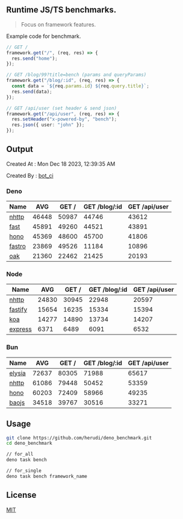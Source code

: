 ## Runtime JS/TS benchmarks.

> Focus on framework features.

Example code for benchmark.
```ts
// GET /
framework.get("/", (req, res) => {
  res.send("home");
});

// GET /blog/99?title=bench (params and queryParams)
framework.get("/blog/:id", (req, res) => {
  const data = `${req.params.id} ${req.query.title}`;
  res.send(data);
});

// GET /api/user (set header & send json)
framework.get("/api/user", (req, res) => {
  res.setHeader("x-powered-by", "bench");
  res.json({ user: "john" });
});
```

## Output
Created At : Mon Dec 18 2023, 12:39:35 AM

Created By : [bot_ci](https://github.com/herudi/deno_benchmarks/commits?author=github-actions%5Bbot%5D)


### Deno
|Name|AVG|GET /|GET /blog/:id|GET /api/user|
|----|----|----|----|----|
|[nhttp](https://github.com/nhttp/nhttp)|46448|50987|44746|43612|
|[fast](https://github.com/danteissaias/fast)|45891|49260|44521|43891|
|[hono](https://github.com/honojs/hono)|45369|48600|45700|41806|
|[fastro](https://github.com/fastrodev/fastro)|23869|49526|11184|10896|
|[oak](https://github.com/oakserver/oak)|21360|22462|21425|20193|
  


### Node
|Name|AVG|GET /|GET /blog/:id|GET /api/user|
|----|----|----|----|----|
|[nhttp](https://github.com/nhttp/nhttp)|24830|30945|22948|20597|
|[fastify](https://github.com/fastify/fastify)|15654|16235|15334|15394|
|[koa](https://github.com/koajs/koa)|14277|14890|13734|14207|
|[express](https://github.com/expressjs/express)|6371|6489|6091|6532|
  


### Bun
|Name|AVG|GET /|GET /blog/:id|GET /api/user|
|----|----|----|----|----|
|[elysia](https://github.com/elysiajs/elysia)|72637|80305|71988|65617|
|[nhttp](https://github.com/nhttp/nhttp)|61086|79448|50452|53359|
|[hono](https://github.com/honojs/hono)|60203|72409|58966|49235|
|[baojs](https://github.com/mattreid1/baojs)|34518|39767|30516|33271|
  



## Usage

```bash
git clone https://github.com/herudi/deno_benchmark.git
cd deno_benchmark

// for_all
deno task bench

// for_single
deno task bench framework_name
```

## License

[MIT](LICENSE)


